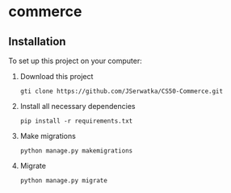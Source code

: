 # commerce

## Installation
To set up this project on your computer:
1. Download this project
    ```
    gti clone https://github.com/JSerwatka/CS50-Commerce.git
    ```
2. Install all necessary dependencies
    ```
    pip install -r requirements.txt
    ```
3. Make migrations
    ```
    python manage.py makemigrations
    ```
4. Migrate
    ```
    python manage.py migrate
    ```
